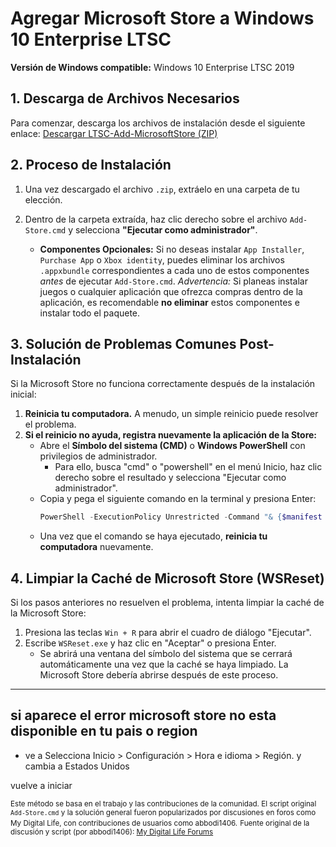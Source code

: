 <!-- filepath: c:\Users\Cesar\Notes\Windows\LTSC\agregar-tienda-win-10-ltsc.md -->
# Agregar Microsoft Store a Windows 10 Enterprise LTSC

**Versión de Windows compatible:** Windows 10 Enterprise LTSC 2019

## 1. Descarga de Archivos Necesarios

Para comenzar, descarga los archivos de instalación desde el siguiente enlace:
[Descargar LTSC-Add-MicrosoftStore (ZIP)](https://github.com/lixuy/LTSC-Add-MicrosoftStore/archive/2019.zip)

## 2. Proceso de Instalación

1.  Una vez descargado el archivo `.zip`, extráelo en una carpeta de tu elección.
2.  Dentro de la carpeta extraída, haz clic derecho sobre el archivo `Add-Store.cmd` y selecciona **"Ejecutar como administrador"**.

    *   **Componentes Opcionales:**
        Si no deseas instalar `App Installer`, `Purchase App` o `Xbox identity`, puedes eliminar los archivos `.appxbundle` correspondientes a cada uno de estos componentes *antes* de ejecutar `Add-Store.cmd`.
        *Advertencia:* Si planeas instalar juegos o cualquier aplicación que ofrezca compras dentro de la aplicación, es recomendable **no eliminar** estos componentes e instalar todo el paquete.

## 3. Solución de Problemas Comunes Post-Instalación

Si la Microsoft Store no funciona correctamente después de la instalación inicial:

1.  **Reinicia tu computadora.** A menudo, un simple reinicio puede resolver el problema.
2.  **Si el reinicio no ayuda, registra nuevamente la aplicación de la Store:**
    *   Abre el **Símbolo del sistema (CMD)** o **Windows PowerShell** con privilegios de administrador.
        *   Para ello, busca "cmd" o "powershell" en el menú Inicio, haz clic derecho sobre el resultado y selecciona "Ejecutar como administrador".
    *   Copia y pega el siguiente comando en la terminal y presiona Enter:
        ```powershell
        PowerShell -ExecutionPolicy Unrestricted -Command "& {$manifest = (Get-AppxPackage Microsoft.WindowsStore).InstallLocation + '\AppxManifest.xml' ; Add-AppxPackage -DisableDevelopmentMode -Register $manifest}"
        ```
    *   Una vez que el comando se haya ejecutado, **reinicia tu computadora** nuevamente.

## 4. Limpiar la Caché de Microsoft Store (WSReset)

Si los pasos anteriores no resuelven el problema, intenta limpiar la caché de la Microsoft Store:

1.  Presiona las teclas `Win + R` para abrir el cuadro de diálogo "Ejecutar".
2.  Escribe `WSReset.exe` y haz clic en "Aceptar" o presiona Enter.
    *   Se abrirá una ventana del símbolo del sistema que se cerrará automáticamente una vez que la caché se haya limpiado. La Microsoft Store debería abrirse después de este proceso.

---

## si aparece el error microsoft store no esta disponible en tu pais o region
- ve a Selecciona Inicio  > Configuración  > Hora e idioma > Región. y cambia a Estados Unidos

vuelve a iniciar


<small>Este método se basa en el trabajo y las contribuciones de la comunidad. El script original `Add-Store.cmd` y la solución general fueron popularizados por discusiones en foros como My Digital Life, con contribuciones de usuarios como abbodi1406.</small>
<small>Fuente original de la discusión y script (por abbodi1406): [My Digital Life Forums](https://forums.mydigitallife.net/threads/add-store-to-windows-10-enterprise-ltsc-LTSC.70741/page-30#post-1468779)</small>
